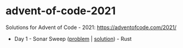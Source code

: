 # advent-of-code-2021

Solutions for Advent of Code - 2021: https://adventofcode.com/2021/

- Day 1 - Sonar Sweep ([problem](https://adventofcode.com/2021/day/1) | [solution](./day-01/src/main.rs)) - Rust